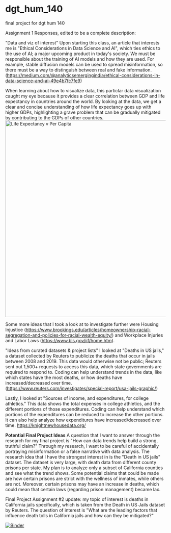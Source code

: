 # dgt_hum_140
final project for dgt hum 140

Assignment 1 Responses, edited to be a complete description:

"Data and viz of interest"
Upon starting this class, an article that interests me is "Ethical Considerations in Data Science and AI", which ties ethics to the use of AI; a major upcoming product in today's society. We must be responsible about the training of AI models and how they are used. For example, stable diffusion models can be used to spread misinformation, so there must be a way to distinguish between real and fake information. (https://medium.com/@analyticsemergingindia/ethical-considerations-in-data-science-and-ai-49e4b7fc7fe9)

When learning about how to visualize data, this particlar data visualization caught my eye because it provides a clear correlation between GDP and life expectancy in countries around the world. By looking at the data, we get a clear and concise understanding of how life expectancy goes up with higher GDPs, highlighting a grave problem that can be gradually mitigated by contributing to the GDPs of other countries. 
<img width="617" alt="Life Expectancy v  Per Capita" src="https://github.com/user-attachments/assets/22d9c747-4dc8-4dcc-9fbb-7768661e8188">

Some more ideas that I took a look at to investigate further were Housing Injustice (https://www.brookings.edu/articles/homeownership-racial-segregation-and-policies-for-racial-wealth-equity/) and Workplace Injuries and Labor Laws (https://www.bls.gov/iif/home.htm).

"Ideas from curated datasets & project lists"
I looked at "Deaths in US jails," a dataset collected by Reuters to publicize the deaths that occur in jails between 2008 and 2019. This data would otherwise not be public; Reuters sent out 1,500+ requests to access this data, which state governments are required to respond to. Coding can help understand trends in the data, like which states have the most deaths, or how deaths have increased/decreased over time. (https://www.reuters.com/investigates/special-report/usa-jails-graphic/)

Lastly, I looked at "Sources of income, and expenditures, for college athletics." This data shows the total expenses in college athletics, and the different portions of those expenditures. Coding can help understand which portions of the expenditures can be reduced to increase the other portions. It can also help analyze how expenditures have increased/decreased over time. https://knightnewhousedata.org/

**Potential Final Project Ideas**
A question that I want to answer through the research for my final project is "How can data trends help build a strong, truthful claim?" Through my research, I want to be careful of accidentally portraying misinformation or a false narrative with data analysis. The research idea that I have the strongest interest in is the "Death in US jails" dataset. The dataset is very large, with death data from different county prisons per state. My plan is to analyze only a subset of California counties and see what the trend shows. Some potential claims that could be made are how certain prisons are strict with the wellness of inmates, while others are not. Moreover, certain prisons may have an increase in deaths, which could mean that certain laws (regarding prison management) became lax.

Final Project Assignment #2 update: my topic of interest is deaths in California jails specifically, which is taken from the Death in US Jails dataset by Reuters. The question of interest is "What are the leading factors that influence death tolls in California jails and how can they be mitigated?"

[![Binder](https://mybinder.org/badge_logo.svg)](https://mybinder.org/v2/gh/abishan1/dh140proj/HEAD)
